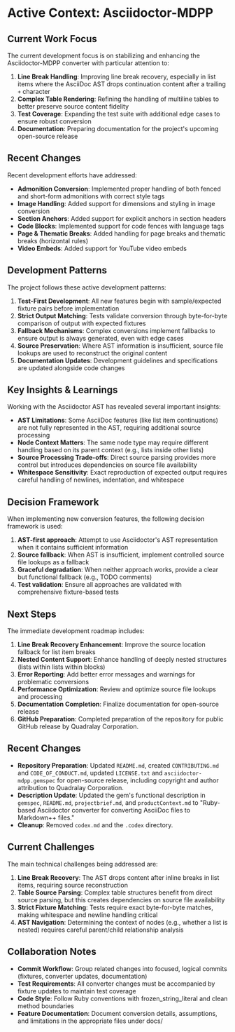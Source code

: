 # Active Context: Asciidoctor-MDPP

## Current Work Focus

The current development focus is on stabilizing and enhancing the Asciidoctor-MDPP converter with particular attention to:

1. **Line Break Handling**: Improving line break recovery, especially in list items where the AsciiDoc AST drops continuation content after a trailing `+` character
2. **Complex Table Rendering**: Refining the handling of multiline tables to better preserve source content fidelity
3. **Test Coverage**: Expanding the test suite with additional edge cases to ensure robust conversion
4. **Documentation**: Preparing documentation for the project's upcoming open-source release

## Recent Changes

Recent development efforts have addressed:

- **Admonition Conversion**: Implemented proper handling of both fenced and short-form admonitions with correct style tags
- **Image Handling**: Added support for dimensions and styling in image conversion
- **Section Anchors**: Added support for explicit anchors in section headers
- **Code Blocks**: Implemented support for code fences with language tags
- **Page & Thematic Breaks**: Added handling for page breaks and thematic breaks (horizontal rules)
- **Video Embeds**: Added support for YouTube video embeds

## Development Patterns

The project follows these active development patterns:

1. **Test-First Development**: All new features begin with sample/expected fixture pairs before implementation
2. **Strict Output Matching**: Tests validate conversion through byte-for-byte comparison of output with expected fixtures
3. **Fallback Mechanisms**: Complex conversions implement fallbacks to ensure output is always generated, even with edge cases
4. **Source Preservation**: Where AST information is insufficient, source file lookups are used to reconstruct the original content
5. **Documentation Updates**: Development guidelines and specifications are updated alongside code changes

## Key Insights & Learnings

Working with the Asciidoctor AST has revealed several important insights:

- **AST Limitations**: Some AsciiDoc features (like list item continuations) are not fully represented in the AST, requiring additional source processing
- **Node Context Matters**: The same node type may require different handling based on its parent context (e.g., lists inside other lists)
- **Source Processing Trade-offs**: Direct source parsing provides more control but introduces dependencies on source file availability
- **Whitespace Sensitivity**: Exact reproduction of expected output requires careful handling of newlines, indentation, and whitespace

## Decision Framework

When implementing new conversion features, the following decision framework is used:

1. **AST-first approach**: Attempt to use Asciidoctor's AST representation when it contains sufficient information
2. **Source fallback**: When AST is insufficient, implement controlled source file lookups as a fallback
3. **Graceful degradation**: When neither approach works, provide a clear but functional fallback (e.g., TODO comments)
4. **Test validation**: Ensure all approaches are validated with comprehensive fixture-based tests

## Next Steps

The immediate development roadmap includes:

1. **Line Break Recovery Enhancement**: Improve the source location fallback for list item breaks
2. **Nested Content Support**: Enhance handling of deeply nested structures (lists within lists within blocks)
3. **Error Reporting**: Add better error messages and warnings for problematic conversions
4. **Performance Optimization**: Review and optimize source file lookups and processing
5. **Documentation Completion**: Finalize documentation for open-source release
6. **GitHub Preparation**: Completed preparation of the repository for public GitHub release by Quadralay Corporation.

## Recent Changes

- **Repository Preparation**: Updated `README.md`, created `CONTRIBUTING.md` and `CODE_OF_CONDUCT.md`, updated `LICENSE.txt` and `asciidoctor-mdpp.gemspec` for open-source release, including copyright and author attribution to Quadralay Corporation.
- **Description Update**: Updated the gem's functional description in `gemspec`, `README.md`, `projectbrief.md`, and `productContext.md` to "Ruby-based Asciidoctor converter for converting AsciiDoc files to Markdown++ files."
- **Cleanup**: Removed `codex.md` and the `.codex` directory.

## Current Challenges

The main technical challenges being addressed are:

1. **Line Break Recovery**: The AST drops content after inline breaks in list items, requiring source reconstruction
2. **Table Source Parsing**: Complex table structures benefit from direct source parsing, but this creates dependencies on source file availability
3. **Strict Fixture Matching**: Tests require exact byte-for-byte matches, making whitespace and newline handling critical
4. **AST Navigation**: Determining the context of nodes (e.g., whether a list is nested) requires careful parent/child relationship analysis

## Collaboration Notes

- **Commit Workflow**: Group related changes into focused, logical commits (fixtures, converter updates, documentation)
- **Test Requirements**: All converter changes must be accompanied by fixture updates to maintain test coverage
- **Code Style**: Follow Ruby conventions with frozen_string_literal and clean method boundaries
- **Feature Documentation**: Document conversion details, assumptions, and limitations in the appropriate files under docs/
